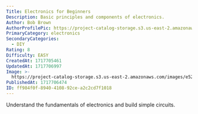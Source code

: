 ```yaml
---
Title: Electronics for Beginners
Description: Basic principles and components of electronics.
Author: Bob Brown
AuthorProfilePic: https://project-catalog-storage.s3.us-east-2.amazonaws.com/images/pfp.png
PrimaryCategory: electronics
SecondaryCategories:
  - DIY
Rating: 8
Difficulty: EASY
CreatedAt: 1717705461
UpdatedAt: 1717706997
Image: >-
  https://project-catalog-storage.s3.us-east-2.amazonaws.com/images/e523ae3f-f7af-4809-9ce7-07ad2c22a7cc.png
PublishedAt: 1717706474
ID: ff984f0f-8940-4108-92ce-a2c2cd7f1018
---
```


Understand the fundamentals of electronics and build simple circuits.

